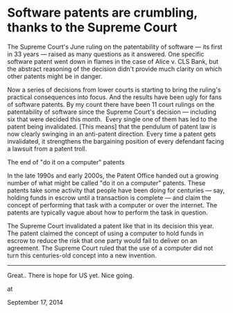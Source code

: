 # Software patents are crumbling, thanks to the Supreme Court
The Supreme Court's June ruling on the patentability of software — its first in 33 years — raised as many questions as it answered. One specific software patent went down in flames in the case of Alice v. CLS Bank, but the abstract reasoning of the decision didn't provide much clarity on which other patents might be in danger.

Now a series of decisions from lower courts is starting to bring the ruling's practical consequences into focus. And the results have been ugly for fans of software patents. By my count there have been 11 court rulings on the patentability of software since the Supreme Court's decision — including six that were decided this month.  Every single one of them has led to the patent being invalidated. [This means] that the pendulum of patent law is now clearly swinging in an anti-patent direction. Every time a patent gets invalidated, it strengthens the bargaining position of every defendant facing a lawsuit from a patent troll.

The end of "do it on a computer" patents

In the late 1990s and early 2000s, the Patent Office handed out a growing number of what might be called "do it on a computer" patents. These patents take some activity that people have been doing for centuries — say, holding funds in escrow until a transaction is complete — and claim the concept of performing that task with a computer or over the internet. The patents are typically vague about how to perform the task in question.

The Supreme Court invalidated a patent like that in its decision this year. The patent claimed the concept of using a computer to hold funds in escrow to reduce the risk that one party would fail to deliver on an agreement. The Supreme Court ruled that the use of a computer did not turn this centuries-old concept into a new invention.

---

Great.. There is hope for US yet. Nice going.








at

September 17, 2014















